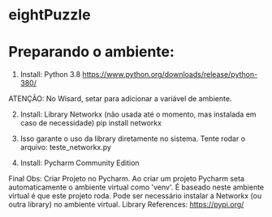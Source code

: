 # eightPuzzle
# Preparando o ambiente:

1) Install: Python 3.8
https://www.python.org/downloads/release/python-380/

ATENÇÃO: No Wisard, setar para adicionar a variável de ambiente. 

2) Install: Library Networkx (não usada até o momento, mas instalada em caso de necessidade)
pip install networkx

3) Isso garante o uso da library diretamente no sistema.
Tente rodar o arquivo: teste_networkx.py

4) Install: Pycharm Community Edition

Final Obs:
Criar Projeto no Pycharm. 
Ao criar um projeto Pycharm seta automaticamente o ambiente virtual como 'venv'.
É baseado neste ambiente virtual é que este projeto roda.
Pode ser necessário instalar a Networkx (ou outra library) no ambiente virtual.
Library References: https://pypi.org/
